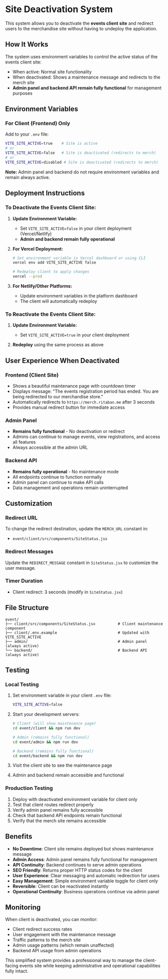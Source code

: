 # Site Deactivation System

This system allows you to deactivate the **events client site** and redirect users to the merchandise site without having to undeploy the application.

## How It Works

The system uses environment variables to control the active status of the events client site:
- When active: Normal site functionality
- When deactivated: Shows a maintenance message and redirects to the merch site
- **Admin panel and backend API remain fully functional** for management purposes

## Environment Variables

### For Client (Frontend) Only
Add to your `.env` file:
```bash
VITE_SITE_ACTIVE=true    # Site is active
# or
VITE_SITE_ACTIVE=false   # Site is deactivated (redirects to merch)
# or
VITE_SITE_ACTIVE=disabled # Site is deactivated (redirects to merch)
```

**Note:** Admin panel and backend do not require environment variables and remain always active.

## Deployment Instructions

### To Deactivate the Events Client Site:

1. **Update Environment Variable:**
   - Set `VITE_SITE_ACTIVE=false` in your client deployment (Vercel/Netlify)
   - **Admin and backend remain fully operational**

2. **For Vercel Deployment:**
   ```bash
   # Set environment variable in Vercel dashboard or using CLI
   vercel env add VITE_SITE_ACTIVE false
   
   # Redeploy client to apply changes
   vercel --prod
   ```

3. **For Netlify/Other Platforms:**
   - Update environment variables in the platform dashboard
   - The client will automatically redeploy

### To Reactivate the Events Client Site:

1. **Update Environment Variable:**
   - Set `VITE_SITE_ACTIVE=true` in your client deployment

2. **Redeploy** using the same process as above

## User Experience When Deactivated

### Frontend (Client Site)
- Shows a beautiful maintenance page with countdown timer
- Displays message: "The events registration period has ended. You are being redirected to our merchandise store."
- Automatically redirects to `https://merch.ritaban.me` after 3 seconds
- Provides manual redirect button for immediate access

### Admin Panel
- **Remains fully functional** - No deactivation or redirect
- Admins can continue to manage events, view registrations, and access all features
- Always accessible at the admin URL

### Backend API
- **Remains fully operational** - No maintenance mode
- All endpoints continue to function normally
- Admin panel can continue to make API calls
- Data management and operations remain uninterrupted

## Customization

### Redirect URL
To change the redirect destination, update the `MERCH_URL` constant in:
- `event/client/src/components/SiteStatus.jsx`

### Redirect Messages
Update the `REDIRECT_MESSAGE` constant in `SiteStatus.jsx` to customize the user message.

### Timer Duration
- Client redirect: 3 seconds (modify in `SiteStatus.jsx`)

## File Structure

```
event/
├── client/src/components/SiteStatus.jsx          # Client maintenance component
├── client/.env.example                           # Updated with VITE_SITE_ACTIVE
├── admin/                                        # Admin panel (always active)
└── backend/                                      # Backend API (always active)
```

## Testing

### Local Testing
1. Set environment variable in your client `.env` file:
   ```bash
   VITE_SITE_ACTIVE=false
   ```

2. Start your development servers:
   ```bash
   # Client (will show maintenance page)
   cd event/client && npm run dev
   
   # Admin (remains fully functional)
   cd event/admin && npm run dev
   
   # Backend (remains fully functional)
   cd event/backend && npm run dev
   ```

3. Visit the client site to see the maintenance page
4. Admin and backend remain accessible and functional

### Production Testing
1. Deploy with deactivated environment variable for client only
2. Test that client routes redirect properly
3. Verify admin panel remains fully accessible
4. Check that backend API endpoints remain functional
5. Verify that the merch site remains accessible

## Benefits

- **No Downtime**: Client site remains deployed but shows maintenance message
- **Admin Access**: Admin panel remains fully functional for management
- **API Continuity**: Backend continues to serve admin operations
- **SEO Friendly**: Returns proper HTTP status codes for the client
- **User Experience**: Clear messaging and automatic redirection for users
- **Easy Management**: Simple environment variable toggle for client only
- **Reversible**: Client can be reactivated instantly
- **Operational Continuity**: Business operations continue via admin panel

## Monitoring

When client is deactivated, you can monitor:
- Client redirect success rates
- User engagement with the maintenance message
- Traffic patterns to the merch site
- Admin usage patterns (which remain unaffected)
- Backend API usage from admin operations

This simplified system provides a professional way to manage the client-facing events site while keeping administrative and operational capabilities fully intact.
